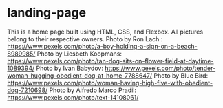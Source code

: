 # landing-page
This is a home page built using HTML, CSS, and Flexbox. All pictures belong to their respective owners. 
Photo by Ron Lach : https://www.pexels.com/photo/a-boy-holding-a-sign-on-a-beach-8989985/
Photo by Liesbeth Koopmans: https://www.pexels.com/photo/tan-dog-sits-on-flower-field-at-daytime-1089394/
Photo by Ivan Babydov: https://www.pexels.com/photo/tender-woman-hugging-obedient-dog-at-home-7788647/
Photo by Blue Bird: https://www.pexels.com/photo/woman-having-high-five-with-obedient-dog-7210698/
Photo by Alfredo Marco Pradil: https://www.pexels.com/photo/text-14108061/